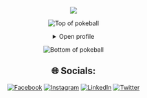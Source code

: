 <div align="center">

[![](https://visitcount.itsvg.in/api?id=AbhishekSoni1764&icon=0&color=0)](https://visitcount.itsvg.in)
</div>



<div align="center">


![Top of pokeball](https://user-images.githubusercontent.com/44261381/209363264-ac854d3c-2cc2-44c4-928e-8a08d1013f46.png)

<details>
<summary>Open profile</summary>

<br>
<div>
  <div align=center>
      <img height="200" alt="Avatar photo of KK10" src="https://github.com/10kartik/10kartik/assets/99239411/21742f3f-d9a7-4a53-8530-7d20d51e03a9" alt="Avatar photo of KK10">
  </div>
  <div align=center>
      <a href="https://git.io/typing-svg"><img src="https://readme-typing-svg.demolab.com/?font=VT323&size=35&duration=3500&pause=300&color=6A0572&center=true&vCenter=true&width=500&lines=Hey%2C+I+am+Abhishek;Welcome+to+My+GitHub+Profile;Inquisitive+and+Curious+by+nature;Software+and+Computer+Engineer;Full-Stack+Developer;Hardworking+and+Ambitious;Music+and+Programming+Lover" alt="Typing SVG" /></a>
  </div>
</div>

<details>
<summary>About me</summary>

[//]: # (You must have a lf before the markdown element when inside a block for it to work: https://stackoverflow.com/questions/29368902/how-can-i-wrap-my-markdown-in-an-html-div)

<div align="left">

```js
/**
 * Represents me.
 *
 * @constructor
 * @param {string} location - Jaipur, Rajasthan, India.
 * @param {string} languagues - English, Hindi.
 * @param {string} specialization - Building full-fledged Backend systems and iOS applications.
 * @param {string} interests - Dev & problem-solving.
 * @param {string} hobbies - Travelling,Gaming & playing music.
 * @param {string} education - IIIrd Year BTech Computer Engineering, SRM Institute of Science and Technology, KTR.
 * @param {string} approachable - Yes, to collaborate on full stack projects, don't hesitate to react out.
 *
 * @throws {Punch} To any and all bugs.
 *
 * @returns {Object} Abhishek.
 */
```

</div>

</details>

<details>
<summary>Tools</summary>
<div>
  <p style="display: inline-block;" align="center">
    <kbd>
      <kbd>Programming Languages</kbd>
      <br>
      <br>
      <img width="140px" src="https://skillicons.dev/icons?i=c,cpp,javascript,typescript" /> 
    </kbd>
	  <kbd>
      <kbd>Design Tools</kbd>
      <br>
      <br>
      <img width="30px" src="https://skillicons.dev/icons?i=figma" /> 
    </kbd>
    <kbd>
      <kbd>Back-end</kbd>
      <br>
      <br>
      <img width="100px" src="https://skillicons.dev/icons?i=nodejs,expressjs,firebase" /> 
    </kbd>
    <kbd>
      <kbd>Front-end</kbd>
      <br>
      <br>
      <img width="200px" src="https://skillicons.dev/icons?i=html,css,react,nextjs,tailwind,bootstrap,mui" /> 
    </kbd>
    <kbd>
      <kbd>Database</kbd>
      <br>
      <br>
      <img width="100px" src="https://skillicons.dev/icons?i=mysql,mongodb,firebase" /> 
    </kbd>
    <br>
    <br>
    <kbd>
      <kbd>VCS ,Infra Cloud & Deployment</kbd>
      <br>
      <br>
      <img width="160px" src="https://skillicons.dev/icons?i=npm,yarn,vercel,netlify,github" /> 
    </kbd>
    <kbd>
      <kbd>Tools</kbd>
      <br>
      <br>
      <img width="100px" src="https://skillicons.dev/icons?i=postman,vscode,arduino" /> 
  </kbd>
     <kbd>
      <kbd>Others</kbd>
      <br>
      <br>
      <img width="130px" src="https://skillicons.dev/icons?i=pr,git,redux,mui" /> 
    </kbd>
  </p>
</div>
</details>

<details>
  <summary>GitHub Stats</summary>
  <br>
  <p align="center">
    <img align="center" src="https://github-readme-stats.vercel.app/api?username=AbhishekSoni1764&theme=tokyonight&show_icons=true\&show=reviews,discussions_started,discussions_answered,prs_merged,prs_merged_percentage" alt="GitHub Stats">
    <img align="center" src="https://streak-stats.demolab.com/?user=AbhishekSoni1764&theme=tokyonight" alt="GitHub Stats">
  </p>
</details>

<details>
  <summary>Quote</summary>
  <br>
  <blockquote>
    “A bug is never just a mistake. It represents something bigger. An error of thinking. That makes you who you are.”
    <br><strong>Mr. Robot - Elliot Alderson</strong>
  </blockquote>
</details>

<details>
  <summary>Free DOSE hit</summary>
  <br>
  <small><i>DOSE (dopamine, oxytocin, serotonin & endorphin), refresh page if dose was ineffective.</i></small>
  <br>
  <div align="center"><img src="https://readme-jokes.vercel.app/api?theme=monokai" alt="Jokes Card" /></div>
</details>

<details>
<summary>What can I do for you?</summary>
<table style="border: none">
  <tr>
  <td width="50%" valign="top">

[//]: # (Fighting against markdown and blocks isn't easy, indentation is catastrophic)

## Let's Work on Your Project Together!

If you have any questions about web development, writing mistake-free documentation or AI, feel free to <a href="mailto:kkapgate5@gmail.com">contact me by email</a>, I won't bite, I promise.

  </td>
  <td width="50%" valign="top">

## It's not perfect, isn't it?

**<img alt="Feedback" src="https://img.shields.io/badge/Ask%20me-anything-1abc9c.svg">**

<blockquote>“I think it’s very important to have a feedback loop, where you’re constantly thinking about what you’ve done and how you could be doing it better.”
<br><strong>– Elon Musk</strong></blockquote>

  </td>
  </tr>
</table>
</details>

</details>

![Bottom of pokeball](https://user-images.githubusercontent.com/44261381/209363271-905d2a5e-8a18-44c0-a450-45dddd4d5036.png)

</div>

<div align=center>

 ## 🌐 Socials:

[![Facebook](https://img.shields.io/badge/Facebook-%231877F2.svg?logo=Facebook&logoColor=white)](https://www.facebook.com/profile.php?id=100010520289177) [![Instagram](https://img.shields.io/badge/Instagram-%23E4405F.svg?logo=Instagram&logoColor=white)](https://www.instagram.com/iamabhishek_237/) [![LinkedIn](https://img.shields.io/badge/LinkedIn-%230077B5.svg?logo=linkedin&logoColor=white)](https://www.linkedin.com/in/abhishek-soni-39472a173/) [![Twitter](https://img.shields.io/badge/Twitter-%231DA1F2.svg?logo=Twitter&logoColor=white)](https://twitter.com/Abhishe45026080)
</div>
